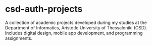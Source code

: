 # csd-auth-projects
A collection of academic projects developed during my studies at the Department of Informatics, Aristotle University of Thessaloniki (CSD). Includes digital design, mobile app development, and programming assignments.
